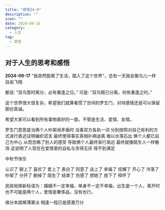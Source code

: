 ```yaml
---
title: "感悟24-9"
description: ""
icon: ""
date: 2024-09-16
category:
  - 人生
tag:
  - 感悟
---
```


## 对于人生的思考和感悟
**2024-09-17**
"我突然脱离了生活，踏入了这个世界"，总有一天我会像鸟儿一样自由飞翔

都说: “双鸟暂时离分，必有重逢之日。”
可是: “双鸟既已分离，何有重逢之时。” 

这个世界很大很复杂，希望我们就算看惯了世间的罗生门，对待感情还是可以保留那份真诚。

希望大家可以看到所有事物美好的一面，不管是生活、爱情、友情。

罗生门意思是当俩个人吵架闹矛盾时 当事双方各执一词 分别按照对自己有利的方式进行表述证明编织谎言 最终使得事实真相扑朔迷离 难以水落石出 俩个人都已自己为中心 从而忽略了别人的感受 导致俩个人最终渐行渐远 最终就像陌生人一样散场 这说明了人现在在爱情里的自私与贪得无厌 得不到满足

中秋节快乐

认识了  聊上了   喜欢了  爱上了  表白了  同意了  谈上了   幸福了  炫耀了   开心了  冷落了  吵架了  分开了  删掉了  陌生了  结束了  伤感了  想她了  放下了  释怀了

民政局换新标语为：婚姻不一定幸福，单身不一定不幸福，出生是一个人，离开时也不可能是两个人，爱情是奢侈品，没有也行。

缘分本就稀薄寡淡 相逢一程已是感激万分